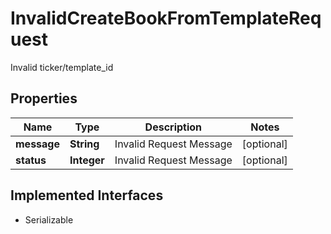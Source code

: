 

# InvalidCreateBookFromTemplateRequest

Invalid ticker/template_id

## Properties

Name | Type | Description | Notes
------------ | ------------- | ------------- | -------------
**message** | **String** | Invalid Request Message |  [optional]
**status** | **Integer** | Invalid Request Message |  [optional]


## Implemented Interfaces

* Serializable


